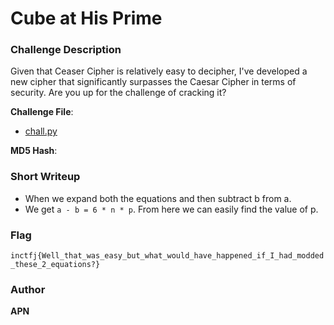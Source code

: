# Cube at His Prime

### Challenge Description

Given that Ceaser Cipher is relatively easy to decipher, I've developed a new cipher that significantly surpasses the Caesar Cipher in terms of security. Are you up for the challenge of cracking it?

**Challenge File**:
+ [chall.py](./handout/Cube_at_His_Prime/src/chall.py)

**MD5 Hash**: 

### Short Writeup

+ When we expand both the equations and then subtract b from a.
+ We get `a - b = 6 * n * p`. From here we can easily find the value of p.

### Flag

`inctfj{Well_that_was_easy_but_what_would_have_happened_if_I_had_modded_these_2_equations?}`

### Author

**APN**